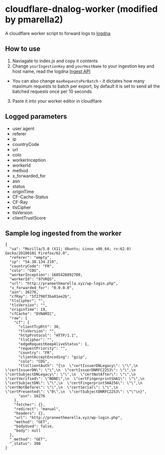 # cloudflare-dnalog-worker (modified by pmarella2)
A cloudflare worker script to forward logs to [logdna](https://logdna.com/)

## How to use
1. Naviagate to index.js and copy it contents
2. Change `yourIngestionKey` and `yourHostName` to your ingestion key and host name, read the logdna [Ingest API](https://docs.logdna.com/v1.0/reference#api)
* You can also change `maxRequestsPerBatch` - it dictates how many maximum requests to batch per export, by default it is set to send all the batched requests once per 10 seconds
3. Paste it into your worker editor in cloudflare

## Logged parameters
+ user agent
+ referer
+ ip
+ countryCode
+ url
+ colo
+ workerInception
+ workerId
+ method
+ x_forwarded_for
+ asn
+ status
+ originTime
+ CF-Cache-Status
+ CF-Ray
+ tlsCipher
+ tlsVersion
+ clientTrustScore

## Sample log ingested from the worker

```
{
  "ua": "Mozilla/5.0 (X11; Ubuntu; Linux x86_64; rv:62.0) Gecko/20100101 Firefox/62.0",
  "referer": "empty",
  "ip": "54.38.134.219",
  "countryCode": "FR",
  "colo": "CDG",
  "workerInception": 1605428892780,
  "workerId": "97VRQS",
  "url": "http://praneethmarella.xyz/wp-login.php",
  "x_forwarded_for": "0.0.0.0",
  "asn": 16276,
  "cfRay": "5f2798f3ba01ee2b",
  "tlsCipher": "",
  "tlsVersion": "",
  "originTime": 19,
  "cfCache": "DYNAMIC",
  "raw": {
    "cf": {
      "clientTcpRtt": 30,
      "tlsVersion": "",
      "httpProtocol": "HTTP/1.1",
      "tlsCipher": "",
      "edgeRequestKeepAliveStatus": 1,
      "requestPriority": "",
      "country": "FR",
      "clientAcceptEncoding": "gzip",
      "colo": "CDG",
      "tlsClientAuth": "{\n  \"certIssuerDNLegacy\": \"\",\n  \"certIssuerDN\": \"\",\n  \"certIssuerDNRFC2253\": \"\",\n  \"certSubjectDNLegacy\": \"\",\n  \"certNotAfter\": \"\",\n  \"certVerified\": \"NONE\",\n  \"certFingerprintSHA1\": \"\",\n  \"certSubjectDN\": \"\",\n  \"certFingerprintSHA256\": \"\",\n  \"certNotBefore\": \"\",\n  \"certSerial\": \"\",\n  \"certPresented\": \"0\",\n  \"certSubjectDNRFC2253\": \"\"\n}",
      "asn": 16276
    },
    "fetcher": {},
    "redirect": "manual",
    "headers": {},
    "url": "http://praneethmarella.xyz/wp-login.php",
    "method": "GET",
    "bodyUsed": false,
    "body": null
  },
  "_method": "GET",
  "_status": 308
}
```
